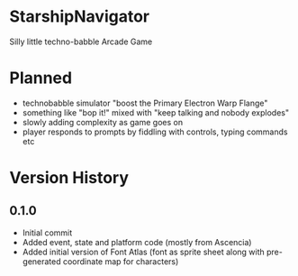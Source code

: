 # StarshipNavigator

Silly little techno-babble Arcade Game

# Planned
- technobabble simulator "boost the Primary Electron Warp Flange"
- something like "bop it!" mixed with "keep talking and nobody explodes"
- slowly adding complexity as game goes on
- player responds to prompts by fiddling with controls, typing commands etc

# Version History
## 0.1.0
- Initial commit
- Added event, state and platform code (mostly from Ascencia)
- Added initial version of Font Atlas (font as sprite sheet along with pre-generated coordinate map for characters)